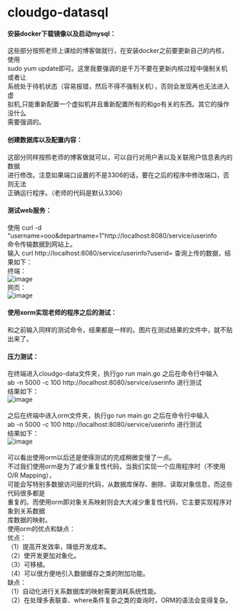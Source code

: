 # cloudgo-datasql


#### 安装docker下载镜像以及启动mysql：<br>
这些部分按照老师上课给的博客做就行，在安装docker之前要更新自己的内核，使用<br>
sudo yum update即可。这里我要强调的是千万不要在更新内核过程中强制关机或者让<br>
系统处于待机状态（容易报错，然后不得不强制关机），否则会发现再也无法进入虚<br>
拟机,只能重新配置一个虚拟机并且重新配置所有的和go有关的东西。其它的操作没什么<br>
需要强调的。<br>

#### 创建数据库以及配置内容：<br>
这部分同样按照老师的博客做就可以，可以自行对用户表以及关联用户信息表内的数据<br>
进行修改。注意如果端口设置的不是3306的话，要在之后的程序中修改端口，否则无法<br>
正确运行程序。（老师的代码是默认3306）<br>

#### 测试web服务：<br>
使用 curl -d "username=ooo&departname=1"http://localhost:8080/service/userinfo <br>
命令传输数据到网站上。<br>
输入 curl http://localhost:8080/service/userinfo?userid= 查询上传的数据，结果如下：<br>
终端：<br>
![image](https://github.com/Tendernesszh/cloudgo-datasql/blob/master/running-result/cloudgo-data%E7%BB%88%E7%AB%AF.png)<br>
网页：<br>
![image](https://github.com/Tendernesszh/cloudgo-datasql/blob/master/running-result/cloudgo-data%E7%BD%91%E9%A1%B5.png)<br>

#### 使用xorm实现老师的程序之后的测试：<br>
和之前输入同样的测试命令，结果都是一样的。图片在测试结果的文件中，就不贴出来了。<br>

#### 压力测试：
在终端进入cloudgo-data文件夹，执行go run main.go 之后在命令行中输入<br>
ab -n 5000 -c 100 http://localhost:8080/service/userinfo 进行测试<br>
结果如下：<br>
![image](https://github.com/Tendernesszh/cloudgo-datasql/blob/master/running-result/cloudgo-data%E5%8E%8B%E5%8A%9B%E6%B5%8B%E8%AF%95.png)<br>
<br>
之后在终端中进入orm文件夹，执行go run main.go 之后在命令行中输入<br>
ab -n 5000 -c 100 http://localhost:8080/service/userinfo 进行测试<br>
结果如下：<br>
![image](https://github.com/Tendernesszh/cloudgo-datasql/blob/master/running-result/orm%E5%8E%8B%E5%8A%9B%E6%B5%8B%E8%AF%95.png)<br>
<br>
可以看出使用orm以后还是使得测试的完成稍微变慢了一点。<br>
不过我们使用orm是为了减少重复性代码，当我们实现一个应用程序时（不使用O/R Mapping），<br>
可能会写特别多数据访问层的代码，从数据库保存、删除、读取对象信息，而这些代码很多都是<br>
重复的。而使用orm即对象关系映射则会大大减少重复性代码，它主要实现程序对象到关系数据<br>
库数据的映射。<br>
使用orm的优点和缺点：<br>
优点：<br>
（1）提高开发效率，降低开发成本。<br>
（2）使开发更加对象化。<br>
（3）可移植。<br>
（4）可以很方便地引入数据缓存之类的附加功能。<br>
缺点：<br>
（1）自动化进行关系数据库的映射需要消耗系统性能。<br>
（2）在处理多表联查、where条件复杂之类的查询时，ORM的语法会变得复杂。<br>



